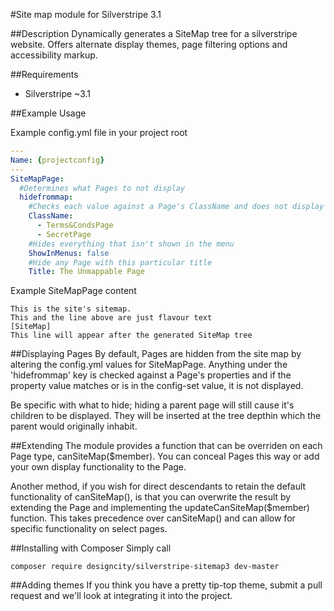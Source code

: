 #Site map module for Silverstripe 3.1

##Description
Dynamically generates a SiteMap tree for a silverstripe website. Offers alternate display themes, page filtering options and accessibility markup.

##Requirements
* Silverstripe ~3.1

##Example Usage

Example config.yml file in your project root 
```yaml
---
Name: {projectconfig}
---
SiteMapPage:
  #Determines what Pages to not display
  hidefrommap:
    #Checks each value against a Page's ClassName and does not display if it matches
    ClassName:
      - Terms&CondsPage
      - SecretPage
    #Hides everything that isn't shown in the menu
    ShowInMenus: false
    #Hide any Page with this particular title
    Title: The Unmappable Page
```

Example SiteMapPage content
```
This is the site's sitemap.
This and the line above are just flavour text
[SiteMap]
This line will appear after the generated SiteMap tree
```

##Displaying Pages
By default, Pages are hidden from the site map by altering the config.yml values for SiteMapPage.
Anything under the 'hidefrommap' key is checked against a Page's properties and if the property value matches or is
in the config-set value, it is not displayed.

Be specific with what to hide; hiding a parent page will still cause it's children to be displayed. They will be inserted at the tree depthin which the parent would originally inhabit.

##Extending
The module provides a function that can be overriden on each Page type, canSiteMap($member).
You can conceal Pages this way or add your own display functionality to the Page.

Another method, if you wish for direct descendants to retain the default functionality of canSiteMap(), is that you can
overwrite the result by extending the Page and implementing the updateCanSiteMap($member) function. This takes precedence over
canSiteMap() and can allow for specific functionality on select pages.

##Installing with Composer
Simply call 
```
composer require designcity/silverstripe-sitemap3 dev-master
```

##Adding themes
If you think you have a pretty tip-top theme, submit a pull request and we'll look at integrating it into the project.
